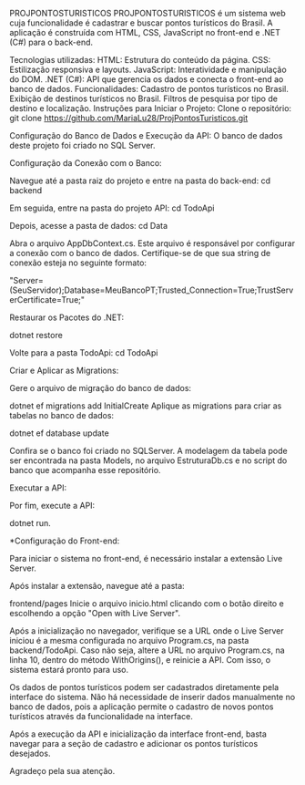 <!-- PROJPONTOSTURISTICOS é um sistema web cuja funcionalidade é cadastrar e buscar pontos turisticos do país
A aplicação é construída com HTML, CSS, JavaScript no front-end e .NET (C#) para o back-end.

*Tecnologias utilizadas:

HTML: Estrutura do conteúdo da página.
 CSS: Estilização responsiva e layouts.
 JavaScript: Interatividade e manipulação do DOM.
 .NET (C#): API que gerencia os dados e conecta o front-end ao banco de dados.

*Funcionalidades
 Cadastro de pontos turisticos no país.
 Exibição de destinos turísticos no Brasil.
 Filtros de pesquisa por tipo de destino e localização.

 Para iniciar, clone o repositório :
 git clone https://github.com/MariaLu28/ProjPontosTuristicos.git

Configuração do Banco de Dados e Execução da API:

-Baixe e instale a versão 8 do SDK .Net no site da Microsoft:
https://dotnet.microsoft.com/en-us/download

-Restaure os pacotes do .NET:
dotnet restore

O banco de dados desse projeto foi criado no SQLServer. 

Para conexão com o banco, navegue até a pasta raiz do projeto e entre na pasta do back-end:

-Depois navegue até a pasta TodoApi e localize a pasta Data.

Abra o arquivo AppDbContext.cs.
Este arquivo é responsavel por configurar a conexão com o banco de dados. Certifique-se de que sua conexão siga o seguinte padrão:
"Server=(Seu servidor);Database=MeuBancoPT;Trusted_Connection=True;TrustServerCertificate=True;".

Após configurar a conexão com o banco, navegue para a pasta TodoApi:
cd TodoApi

-Gere o arquivo de imigração do banco de dados com o seguinte comando:
dotnet ef migrations add InitialCreate

Aplique as migrations para criar as tabelas no banco de dados:
dotnet ef database update

-Execute a API:
dotnet run

Configuração Front-end:

 -Para iniciar o sistema é necessario instalar a extensão Live Server.

 -Após a instalação da extensão, navegue até a pasta:

 -frontend
 --pages
 
 -E inicie o arquivo "inicio.html" clicando com o botão direito do mouse e escolhendo a opção "Open with Live Server".

 -Após a inicialização no navegador, certifique-se de que a URL onde o Liver Server iniciou é a mesma declarada no arquivo Program.cs,
 na pasta backend (cd backend), TodoApi (cd TodoApi).
 Caso não seja, declare a URL inciada pelo live Server na linha 10 dentro do parentese do policy.WithOrigins, e inicie a api novamente.

  -->

PROJPONTOSTURISTICOS
PROJPONTOSTURISTICOS é um sistema web cuja funcionalidade é cadastrar e buscar pontos turísticos do Brasil. A aplicação é construída com HTML, CSS, JavaScript no front-end e .NET (C#) para o back-end.

Tecnologias utilizadas:
HTML: Estrutura do conteúdo da página.
CSS: Estilização responsiva e layouts.
JavaScript: Interatividade e manipulação do DOM.
.NET (C#): API que gerencia os dados e conecta o front-end ao banco de dados.
Funcionalidades:
Cadastro de pontos turísticos no Brasil.
Exibição de destinos turísticos no Brasil.
Filtros de pesquisa por tipo de destino e localização.
Instruções para Iniciar o Projeto:
Clone o repositório:
git clone https://github.com/MariaLu28/ProjPontosTuristicos.git

Configuração do Banco de Dados e Execução da API:
O banco de dados deste projeto foi criado no SQL Server.

Configuração da Conexão com o Banco:

Navegue até a pasta raiz do projeto e entre na pasta do back-end:
cd backend

Em seguida, entre na pasta do projeto API:
cd TodoApi

Depois, acesse a pasta de dados:
cd Data

Abra o arquivo AppDbContext.cs. Este arquivo é responsável por configurar a conexão com o banco de dados. Certifique-se de que sua string de conexão esteja no seguinte formato:

"Server=(SeuServidor);Database=MeuBancoPT;Trusted_Connection=True;TrustServerCertificate=True;"

Restaurar os Pacotes do .NET:

dotnet restore

Volte para a pasta TodoApi:
cd TodoApi

Criar e Aplicar as Migrations:

Gere o arquivo de migração do banco de dados:

dotnet ef migrations add InitialCreate
Aplique as migrations para criar as tabelas no banco de dados:

dotnet ef database update

Confira se o banco foi criado no SQLServer.
A modelagem da tabela pode ser encontrada na pasta Models, no arquivo EstruturaDb.cs e no script do banco que acompanha esse repositório.

Executar a API:

Por fim, execute a API:

dotnet run.

*Configuração do Front-end:

Para iniciar o sistema no front-end, é necessário instalar a extensão Live Server.

Após instalar a extensão, navegue até a pasta:

frontend/pages
Inicie o arquivo inicio.html clicando com o botão direito e escolhendo a opção "Open with Live Server".

Após a inicialização no navegador, verifique se a URL onde o Live Server iniciou é a mesma configurada no arquivo Program.cs, na pasta backend/TodoApi.
Caso não seja, altere a URL no arquivo Program.cs, na linha 10, dentro do método WithOrigins(), e reinicie a API.
Com isso, o sistema estará pronto para uso.

Os dados de pontos turísticos podem ser cadastrados diretamente pela interface do sistema. Não há necessidade de inserir dados manualmente no banco de dados, pois a aplicação permite o cadastro de novos pontos turísticos através da funcionalidade na interface.

Após a execução da API e inicialização da interface front-end, basta navegar para a seção de cadastro e adicionar os pontos turísticos desejados.

Agradeço pela sua atenção.
